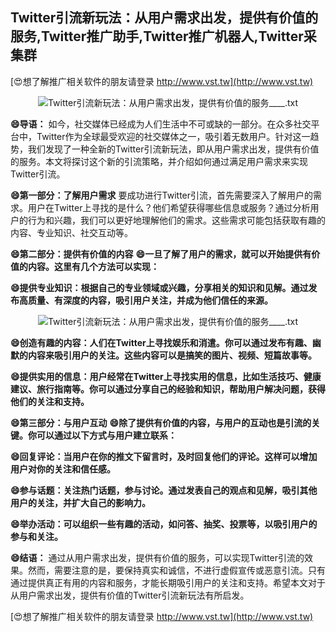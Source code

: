 ## **Twitter引流新玩法：从用户需求出发，提供有价值的服务,Twitter推广助手,Twitter推广机器人,Twitter采集群**

[😍想了解推广相关软件的朋友请登录 http://www.vst.tw](http://www.vst.tw)

 <center><img src="https://vst.tw/MP4/tuiguang/png/3.png" alt="Twitter引流新玩法：从用户需求出发，提供有价值的服务____.txt"></center>

**😄导语：**
如今，社交媒体已经成为人们生活中不可或缺的一部分。在众多社交平台中，Twitter作为全球最受欢迎的社交媒体之一，吸引着无数用户。针对这一趋势，我们发现了一种全新的Twitter引流新玩法，即从用户需求出发，提供有价值的服务。本文将探讨这个新的引流策略，并介绍如何通过满足用户需求来实现Twitter引流。

**😄第一部分：了解用户需求**
要成功进行Twitter引流，首先需要深入了解用户的需求。用户在Twitter上寻找的是什么？他们希望获得哪些信息或服务？通过分析用户的行为和兴趣，我们可以更好地理解他们的需求。这些需求可能包括获取有趣的内容、专业知识、社交互动等。

**😄第二部分：提供有价值的内容**
**😄一旦了解了用户的需求，就可以开始提供有价值的内容。这里有几个方法可以实现：**

**😄提供专业知识：根据自己的专业领域或兴趣，分享相关的知识和见解。通过发布高质量、有深度的内容，吸引用户关注，并成为他们信任的来源。**

 <center><img src="https://vst.tw/MP4/tuiguang/png/7.png" alt="Twitter引流新玩法：从用户需求出发，提供有价值的服务____.txt"></center>

**😄创造有趣的内容：人们在Twitter上寻找娱乐和消遣。你可以通过发布有趣、幽默的内容来吸引用户的关注。这些内容可以是搞笑的图片、视频、短篇故事等。**

**😄提供实用的信息：用户经常在Twitter上寻找实用的信息，比如生活技巧、健康建议、旅行指南等。你可以通过分享自己的经验和知识，帮助用户解决问题，获得他们的关注和支持。**

**😄第三部分：与用户互动**
**😄除了提供有价值的内容，与用户的互动也是引流的关键。你可以通过以下方式与用户建立联系：**

**😄回复评论：当用户在你的推文下留言时，及时回复他们的评论。这样可以增加用户对你的关注和信任感。**

**😄参与话题：关注热门话题，参与讨论。通过发表自己的观点和见解，吸引其他用户的关注，并扩大自己的影响力。**

**😄举办活动：可以组织一些有趣的活动，如问答、抽奖、投票等，以吸引用户的参与和关注。**

**😄结语：**
通过从用户需求出发，提供有价值的服务，可以实现Twitter引流的效果。然而，需要注意的是，要保持真实和诚信，不进行虚假宣传或恶意引流。只有通过提供真正有用的内容和服务，才能长期吸引用户的关注和支持。希望本文对于从用户需求出发，提供有价值的Twitter引流新玩法有所启发。

[😍想了解推广相关软件的朋友请登录 http://www.vst.tw](http://www.vst.tw)



